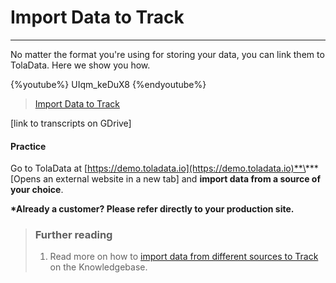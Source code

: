 # Import Data to Track

---

No matter the format you're using for storing your data, you can link them to TolaData. Here we show you how.

{%youtube%} UIqm_keDuX8 {%endyoutube%}  
> [Import Data to Track](https://www.youtube.com/embed/UIqm_keDuX8?rel=0)


\[link to transcripts on GDrive\]

#### Practice

Go to TolaData at [https://demo.toladata.io](https://demo.toladata.io)**\*** \[Opens an external website in a new tab\] and **import data from a source of your choice**.

**\*Already a customer? Please refer directly to your production site.**

> ### Further reading
>
> 1. Read more on how to [import data from different sources to Track](https://help.toladata.com/import-datasets.html) on the Knowledgebase.

## 

## 

## 



